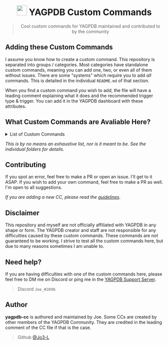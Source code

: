 #
<h1 align="center"><img src="https://yagpdb.xyz/static/img/logo_y.png" height=32px width=32px></img>&nbspYAGPDB Custom Commands</h1>

> <p align="center">Cool custom commands for YAGPDB maintained and contributed to by the community</p>
## Adding these Custom Commands
I assume you know how to create a custom command. This repository is separated into groups / categories. Most categories have standalone custom commands, meaning you can add one, two, or even all of them without issues.
There are some "systems" which require you to add *all* commands. This is detailed in the individual `README.md` of that section.

When you find a custom command you wish to add, the file will have a leading comment explaining what it does and the recommended trigger type & trigger. You can add it in the YAGPDB dashboard with these attributes.

## What Custom Commands are Avaliable Here?
<details>
<summary>List of Custom Commands</summary>

+ [AFK system](https://github.com/Jo3-L/yagpdb-cc/tree/master/afk)
	+ Set AFK with optional duration and message
	+ When pinged, shows AFK message and duration if avaliable
+ [Fun commands](https://github.com/Jo3-L/yagpdb-cc/tree/master/fun)
	+ Deathmatch / battle others
	+ Starboard
	+ Random animals
	+ And more!
+ [Giveaway system](https://github.com/Jo3-L/yagpdb-cc/tree/master/giveaway)
	+ Create giveaways with time, prize, max number of partcipants, and amount of winners
	+ End giveaways
	+ Cancel giveaways
	+ List giveaways
	+ Execute within CCs with execCC
+ [Info commands](https://github.com/Jo3-L/yagpdb-cc/tree/master/giveaway)
	+ Server info
	+ Channel info
	+ User info
	+ Avatar CC
+ [Leveling system](https://github.com/Jo3-L/yagpdb-cc/tree/master/leveling)
	+ Create/view/edit role rewards which are given on levelup
	+ View leaderboard
	+ Give variable amount of XP with variable cooldowns on messages
	+ View user profiles
	+ And others!
+ [Useful snippets](https://github.com/Jo3-L/yagpdb-cc/tree/master/snippets) for your own custom commands
	+ Selection sort (sort an array ASC-DESC)
	+ Convert string to time
	+ Find closest number from provided number in cslice
+ [Suggestion system](https://github.com/Jo3-L/yagpdb-cc/tree/master/suggestion)
	+ Create suggestions
	+ Comment, approve, or deny them
	+ Edit and remove them
+ [Tag system](https://github.com/Jo3-L/yagpdb-cc/tree/master/tag)
	+ Create tags with aliases
	+ Edit tags
	+ Delete tags
	+ View tags simply with `;(tag name)`
+ [General utility commands](https://github.com/Jo3-L/yagpdb-cc/tree/master/utility)
	+ Preview colors
	+ See time and weather in your location
	+ World clock
	+ Big emoji
</details>

*This is by no means an exhaustive list, nor is it meant to be. See the individual folders for details.*

## Contributing
If you spot an error, feel free to make a PR or open an issue. I'll get to it ASAP.
If you wish to add your own command, feel free to make a PR as well. I'm open to all suggestions.

*If you are adding a new CC, please read the [guidelines](./CONTRIBUTING.md)*.

## Disclaimer
This repository and myself are not officially affiliated with YAGPDB in any shape or form. The YAGPDB creator and staff are not responsible for any difficulties caused by these custom commands.
These commands are not guaranteed to be working. I strive to test all the custom commands here, but due to many reasons sometimes I am unable to.

## Need help?
If you are having difficulties with one of the custom commands here, please feel free to DM me on Discord or ping me in the [YAGPDB Support Server](https://discord.gg/5uVyq2E). 
> Discord `Joe_#2898`.

## Author
**yagpdb-cc** is authored and maintained by Joe.
Some CCs are created by other members of the YAGPDB Community. They are credited in the leading comment of the CC file if that is the case.
> Github [@Jo3-L](https://github.com/Jo3-L)
